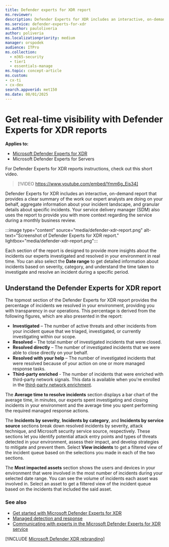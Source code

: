 ```yaml
---
title: Defender experts for XDR report 
ms.reviewer:
description: Defender Experts for XDR includes an interactive, on-demand report that provides a clear summary of our expert analysts.
ms.service: defender-experts-for-xdr
ms.author: pauloliveria
author: poliveria
ms.localizationpriority: medium
manager: orspodek
audience: ITPro
ms.collection:
  - m365-security
  - tier1
  - essentials-manage
ms.topic: concept-article
ms.custom: 
- cx-ti
- cx-dex
search.appverid: met150
ms.date: 08/01/2025
---
```


# Get real-time visibility with Defender Experts for XDR reports

**Applies to:**

- [Microsoft Defender Experts for XDR](dex-xdr-overview.md)
- Microsoft Defender Experts for Servers

For Defender Experts for XDR reports instructions, check out this short video.

> [!VIDEO https://www.youtube.com/embed/Ymm6g_Eis34]

Defender Experts for XDR includes an interactive, on-demand report that provides a clear summary of the work our expert analysts are doing on your behalf, aggregate information about your incident landscape, and granular details about specific incidents. Your service delivery manager (SDM) also uses the report to provide you with more context regarding the service during a monthly business review.

:::image type="content" source="media/defender-xdr-report.png" alt-text="Screenshot of Defender Experts for XDR report." lightbox="media/defender-xdr-report.png":::

Each section of the report is designed to provide more insights about the incidents our experts investigated and resolved in your environment in real time. You can also select the **Date range** to get detailed information about incidents based on severity, category, and understand the time taken to investigate and resolve an incident during a specific period.

## Understand the Defender Experts for XDR report

The topmost section of the Defender Experts for XDR report provides the percentage of incidents we resolved in your environment, providing you with transparency in our operations. This percentage is derived from the following figures, which are also presented in the report:

- **Investigated** – The number of active threats and other incidents from your incident queue that we triaged, investigated, or currently investigating within our scope.
- **Resolved** – The total number of investigated incidents that were closed.
- **Resolved directly** – The number of investigated incidents that we were able to close directly on your behalf.
- **Resolved with your help** – The number of investigated incidents that were resolved because of your action on one or more managed response tasks.
- **Third-party enriched** - The number of incidents that were enriched with third-party network signals. This data is available when you're enrolled in the [third-party network enrichment](third-party-enrichment-defender-experts.md).

The **Average time to resolve incidents** section displays a bar chart of the average time, in minutes, our experts spent investigating and closing incidents in your environment and the average time you spent performing the required managed response actions.

The **Incidents by severity**, **Incidents by category**, and **Incidents by service source** sections break down resolved incidents by severity, attack technique, and Microsoft security service source, respectively. These sections let you identify potential attack entry points and types of threats detected in your environment, assess their impact, and develop strategies to mitigate and prevent them. Select **View incidents** to get a filtered view of the incident queue based on the selections you made in each of the two sections.

The **Most impacted assets** section shows the users and devices in your environment that were involved in the most number of incidents during your selected date range. You can see the volume of incidents each asset was involved in. Select an asset to get a filtered view of the incident queue based on the incidents that included the said asset.

### See also

- [Get started with Microsoft Defender Experts for XDR](get-started-xdr.md)
- [Managed detection and response](managed-detection-and-response-xdr.md)
- [Communicating with experts in the Microsoft Defender Experts for XDR service](communicate-defender-experts-xdr.md)

[!INCLUDE [Microsoft Defender XDR rebranding](../includes/defender-m3d-techcommunity.md)]
